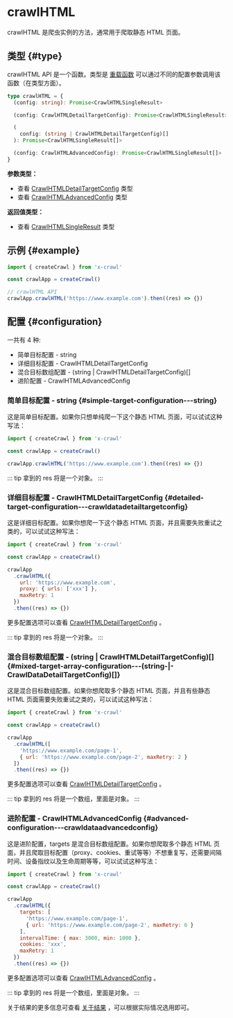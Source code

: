 # crawlHTML

crawlHTML 是爬虫实例的方法，通常用于爬取静态 HTML 页面。

## 类型 {#type}

crawlHTML API 是一个函数。类型是 [重载函数](https://www.typescriptlang.org/docs/handbook/2/functions.html#function-overloads) 可以通过不同的配置参数调用该函数（在类型方面）。

```ts
type crawlHTML = {
  (config: string): Promise<CrawlHTMLSingleResult>

  (config: CrawlHTMLDetailTargetConfig): Promise<CrawlHTMLSingleResult>

  (
    config: (string | CrawlHTMLDetailTargetConfig)[]
  ): Promise<CrawlHTMLSingleResult[]>

  (config: CrawlHTMLAdvancedConfig): Promise<CrawlHTMLSingleResult[]>
}
```

**参数类型：**

- 查看 [CrawlHTMLDetailTargetConfig](/cn/type/crawl-html#crawlhtmldetailtargetconfig) 类型
- 查看 [CrawlHTMLAdvancedConfig](/cn/type/crawl-html#crawlhtmladvancedconfig) 类型

**返回值类型：**

- 查看 [CrawlHTMLSingleResult](/cn/type/crawl-html#crawlhtmlsingleresult) 类型

## 示例 {#example}

```js
import { createCrawl } from 'x-crawl'

const crawlApp = createCrawl()

// crawlHTML API
crawlApp.crawlHTML('https://www.example.com').then((res) => {})
```

## 配置 {#configuration}

一共有 4 种:

- 简单目标配置 - string
- 详细目标配置 - CrawlHTMLDetailTargetConfig
- 混合目标数组配置 - (string | CrawlHTMLDetailTargetConfig)[]
- 进阶配置 - CrawlHTMLAdvancedConfig

### 简单目标配置 - string {#simple-target-configuration---string}

这是简单目标配置。如果你只想单纯爬一下这个静态 HTML 页面，可以试试这种写法：

```js
import { createCrawl } from 'x-crawl'

const crawlApp = createCrawl()

crawlApp.crawlHTML('https://www.example.com').then((res) => {})
```

::: tip
拿到的 res 将是一个对象。
:::

### 详细目标配置 - CrawlHTMLDetailTargetConfig {#detailed-target-configuration---crawldatadetailtargetconfig}

这是详细目标配置。如果你想爬一下这个静态 HTML 页面，并且需要失败重试之类的，可以试试这种写法：

```js
import { createCrawl } from 'x-crawl'

const crawlApp = createCrawl()

crawlApp
  .crawlHTML({
    url: 'https://www.example.com',
    proxy: { urls: ['xxx'] },
    maxRetry: 1
  })
  .then((res) => {})
```

更多配置选项可以查看 [CrawlHTMLDetailTargetConfig](/cn/type/crawl-html#crawlhtmldetailtargetconfig) 。

::: tip
拿到的 res 将是一个对象。
:::

### 混合目标数组配置 - (string | CrawlHTMLDetailTargetConfig)[] {#mixed-target-array-configuration---(string-|-CrawlDataDetailTargetConfig)[]}

这是混合目标数组配置。如果你想爬取多个静态 HTML 页面，并且有些静态 HTML 页面需要失败重试之类的，可以试试这种写法：

```js
import { createCrawl } from 'x-crawl'

const crawlApp = createCrawl()

crawlApp
  .crawlHTML([
    'https://www.example.com/page-1',
    { url: 'https://www.example.com/page-2', maxRetry: 2 }
  ])
  .then((res) => {})
```

更多配置选项可以查看 [CrawlHTMLDetailTargetConfig](/cn/type/crawl-html#crawlhtmldetailtargetconfig) 。

::: tip
拿到的 res 将是一个数组，里面是对象。
:::

### 进阶配置 - CrawlHTMLAdvancedConfig {#advanced-configuration---crawldataadvancedconfig}

这是进阶配置，targets 是混合目标数组配置。如果你想爬取多个静态 HTML 页面，并且爬取目标配置（proxy、cookies、重试等等）不想重复写，还需要间隔时间、设备指纹以及生命周期等等，可以试试这种写法：

```js
import { createCrawl } from 'x-crawl'

const crawlApp = createCrawl()

crawlApp
  .crawlHTML({
    targets: [
      'https://www.example.com/page-1',
      { url: 'https://www.example.com/page-2', maxRetry: 6 }
    ],
    intervalTime: { max: 3000, min: 1000 },
    cookies: 'xxx',
    maxRetry: 1
  })
  .then((res) => {})
```

更多配置选项可以查看 [CrawlHTMLAdvancedConfig](/cn/type/crawl-html#crawlhtmladvancedconfig) 。

::: tip
拿到的 res 将是一个数组，里面是对象。
:::

关于结果的更多信息可查看 [关于结果](/cn/guide/results#关于结果) ，可以根据实际情况选用即可。
